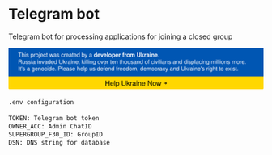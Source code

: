 # Telegram bot

Telegram bot for processing applications for joining a closed group

[![Stand With Ukraine](https://raw.githubusercontent.com/vshymanskyy/StandWithUkraine/main/banner-direct-single.svg)](https://stand-with-ukraine.pp.ua/)


```
.env configuration

TOKEN: Telegram bot token
OWNER_ACC: Admin ChatID
SUPERGROUP_F30_ID: GroupID
DSN: DNS string for database
```